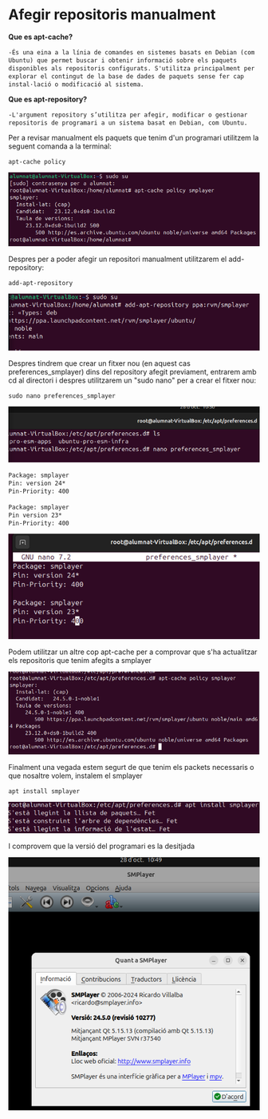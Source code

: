 
# Afegir repositoris manualment

**Que es apt-cache?**

    -És una eina a la línia de comandes en sistemes basats en Debian (com Ubuntu) que permet buscar i obtenir informació sobre els paquets disponibles als repositoris configurats. S'utilitza principalment per explorar el contingut de la base de dades de paquets sense fer cap instal·lació o modificació al sistema.

**Que es apt-repository?**

    -L'argument repository s’utilitza per afegir, modificar o gestionar repositoris de programari a un sistema basat en Debian, com Ubuntu.

Per a revisar manualment els paquets que tenim d'un programari utilitzem la seguent comanda a la terminal:

    apt-cache policy

![alt text](fotos/policy1.png)

Despres per a poder afegir un repositori manualment utilitzarem el add-repository:

    add-apt-repository

![alt text](fotos/policy3.png)

Despres tindrem que crear un fitxer nou (en aquest cas preferences_smplayer) dins del repository afegit previament, entrarem amb cd al directori i despres utilitzarem un "sudo nano" per a crear el fitxer nou:

    sudo nano preferences_smplayer

![alt text](fotos/policy4.png)

    Package: smplayer
    Pin: version 24*
    Pin-Priority: 400
    
    Package: smplayer
    Pin version 23*
    Pin-Priority: 400

![alt text](fotos/policy5.png)

Podem utilitzar un altre cop apt-cache per a comprovar que s'ha actualitzar els repositoris que tenim afegits a smplayer

![alt text](fotos/policy6.png)

Finalment una vegada estem segurt de que tenim els packets necessaris o que nosaltre volem, instalem el smplayer

    apt install smplayer

![alt text](fotos/policy7.png)

I comprovem que la versió del programari es la desitjada

![alt text](fotos/policy8.png)
